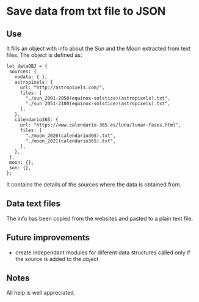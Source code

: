 # Save data from txt file to JSON
## Use
 It fills an object with info about the Sun and the Moon extracted from text files.
 The object is defined as:
 ```
 let dataOBJ = {
  sources: {
    nodata: { },
    astropixels: {
      url: "http://astropixels.com/",
      files: [
        "./sun_2001-2050(equinox-solstice)(astropixels).txt",
        "./sun_2051-2100(equinox-solstice)(astropixels).txt",
      ],
    },
    calendario365: {
      url: "https://www.calendario-365.es/luna/lunar-fases.html",
      files: [
        "./moon_2020(calendario365).txt",
        "./moon_2021(calendario365).txt",
      ],
    },
  },
  moon: {},
  sun: {},
};
```
It contains the details of the sources where the data is obtained from.
## Data text files
The info has been copied from the websites and pasted to a plain text file.
## Future improvements
 - create independant modules for diferent data structures called only if the source is added to the _object_
## Notes
All help is well appreciated.